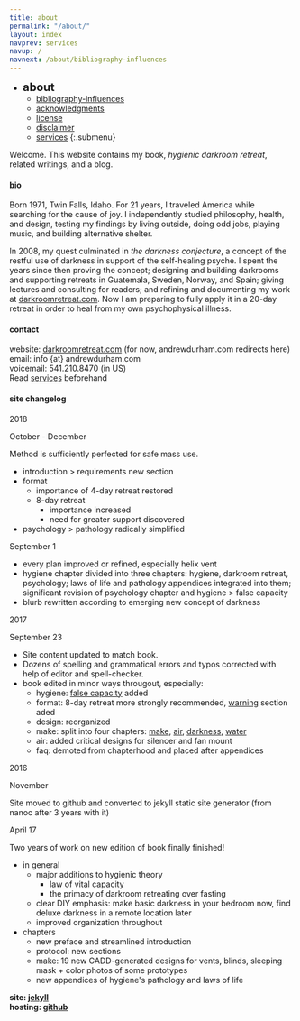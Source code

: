 ```yaml
---
title: about
permalink: "/about/"
layout: index
navprev: services
navup: /
navnext: /about/bibliography-influences
---
```


- <span style="font-size: 20px;font-weight: bold">about</span>
	- [bibliography-influences](./bibliography-influences/)
	- [acknowledgments](./acknowledgments/)
	- [license](./license/)
	- [disclaimer](./disclaimer/)
	- [services](./services/)
{:.submenu}

Welcome. This website contains my book, <em>hygienic darkroom retreat</em>, related writings, and a blog.

#### bio

Born 1971, Twin Falls, Idaho. For 21 years, I traveled America while searching for the cause of joy. I independently studied philosophy, health, and design, testing my findings by living outside, doing odd jobs, playing music, and building alternative shelter. 

In 2008, my quest culminated in _the darkness conjecture_, a concept of the restful use of darkness in support of the self​-healing psyche. I spent the years since then proving the concept; designing and building darkrooms and supporting retreats in Guatemala, Sweden, Norway, and Spain; giving lectures and consulting for readers; and refining and documenting my work at [darkroomretreat.com](/). Now I am preparing to fully apply it in a 20-day retreat in order to heal from my own psychophysical illness.

#### contact

website: [darkroomretreat.com](/) (for now, andrewdurham.com redirects here)  
email: info {at} andrewdurham.com  
voicemail: 541.210.8470 (in US)  
Read [services](./services/) beforehand

#### site changelog

2018

October - December

Method is sufficiently perfected for safe mass use.

- introduction > requirements new section
- format
    - importance of 4-day retreat restored
    - 8-day retreat
        - importance increased
        - need for greater support discovered
- psychology > pathology radically simplified

September 1

- every plan improved or refined, especially helix vent
- hygiene chapter divided into three chapters: hygiene, darkroom retreat,  psychology;  laws of life and pathology appendices integrated into them; significant revision of psychology chapter and hygiene > false capacity 
- blurb rewritten according to emerging new concept of darkness

2017

September 23

- Site content updated to match book. 
- Dozens of spelling and grammatical errors and typos corrected with help of editor and spell-checker.
- book edited in minor ways througout, especially:
    - hygiene: [false capacity](/hygiene#false-capacity) added
    - format: 8-day retreat more strongly recommended, [warning](/format#warning) section aded
    - design: reorganized
    - make: split into four chapters: [make](/make), [air](/air), [darkness](/darkness), [water](/water)
    - air: added critical designs for silencer and fan mount
    - faq: demoted from chapterhood and placed after appendices 
    
2016 

November

Site moved to github and converted to jekyll static site generator (from nanoc after 3 years with it)

April 17

Two years of work on new edition of book finally finished!

- in general
    - major additions to hygienic theory
        - law of vital capacity
        - the primacy of darkroom retreating over fasting
    - clear DIY emphasis: make basic darkness in your bedroom now, find deluxe darkness in a remote location later
    - improved organization throughout
- chapters
    - new preface and streamlined introduction
    - protocol: new sections
    - make: 19 new CADD-generated designs for vents, blinds, sleeping mask + color photos of some prototypes
    - new appendices of hygiene's pathology and laws of life

**site: [jekyll](https://jekyllrb.com)  
hosting: [github](https://github.com)**

<!--
- [bibliography-influences](./bibliography-influences)
- [acknowledgments](./acknowledgments)
- [license](./license)
- [disclaimer](./disclaimer)
- [services](./services)
{:.submenu}

&nbsp;
-->

